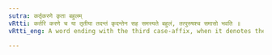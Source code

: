 ```yaml
---
sutra: कर्तृकरणे कृता बहुलम्
vRtti: कर्तरि करणे च या तृतीया तदन्तं कृदन्तेन सह समस्यते बहुलं, तत्पुरुषश्च समासो भवति ॥
vRtti_eng: A word ending with the third case-affix, when it denotes the agent or the instrument (II. 3. 18) is compounded diversely with what ends with a _krit_ affix; and the compound so formed is called _Tat-purusha_.

---
```

